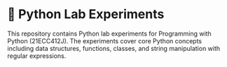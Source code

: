 # 🐍 Python Lab Experiments

This repository contains Python lab experiments for Programming with Python (21ECC412J).
The experiments cover core Python concepts including data structures, functions, classes, and string manipulation with regular expressions.
